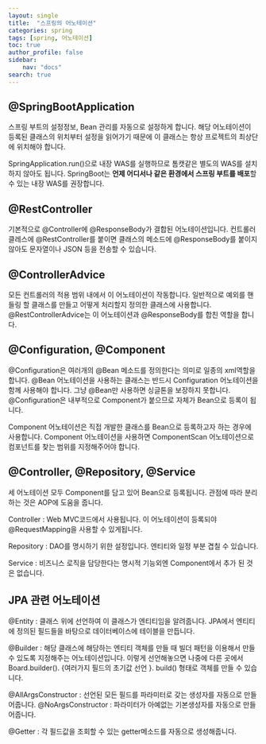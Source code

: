 ```yaml
---
layout: single
title:  "스프링의 어노테이션"
categories: spring
tags: [spring, 어노테이션]
toc: true
author_profile: false
sidebar:
    nav: "docs"
search: true
---
```


## @SpringBootApplication

스프링 부트의 설정정보, Bean 관리를 자동으로 설정하게 합니다.
해당 어노테이션이 등록된 클래스의 위치부터 설정을 읽어가기 때문에 이 클래스는 항상 프로젝트의 최상단에 위치해야 합니다.  

SpringApplication.run()으로 내장 WAS를 실행하므로 톰캣같은 별도의 WAS를 설치하지 않아도 됩니다. SpringBoot는 **언제 어디서나 같은 환경에서 스프링 부트를 배포**할 수 있는 내장 WAS를 권장합니다. 

## @RestController

기본적으로 @Controller에 @ResponseBody가 결합된 어노테이션입니다. 컨트롤러 클레스에 @RestController를 붙이면 클래스의 메소드에 @ResponseBody를 붙이지 않아도 문자열이나 JSON 등을 전송할 수 있습니다.

## @ControllerAdvice

모든 컨트롤러의 적용 범위 내에서 이 어노테이션이 작동합니다. 일반적으로 예외를 핸들링 할 클래스를 만들고 어떻게 처리할지 정의한 클래스에 사용합니다.  
@RestControllerAdvice는 이 어노테이션과 @ResponseBody를 합친 역할을 합니다.  

## @Configuration, @Component
@Configuration은 여러개의 @Bean 메소드를 정의한다는 의미로 일종의 xml역할을 합니다. @Bean 어노테이션을 사용하는 클래스는 반드시 Configuration 어노테이션을 함께 사용해야 합니다. 그냥 @Bean만 사용하면 싱글톤을 보장하지 못합니다. @Configuration은 내부적으로 Component가 붙으므로 자체가 Bean으로 등록이 됩니다.  

Component 어노테이션은 직접 개발한 클래스를 Bean으로 등록하고자 하는 경우에 사용합니다. Component 어노테이션을 사용하면 ComponentScan 어노테이션으로 컴포넌트를 찾는 범위를 지정해주어야 합니다.

## @Controller, @Repository, @Service
세 어노테이션 모두 Component를 담고 있어 Bean으로 등록됩니다. 관점에 따라 분리하는 것은 AOP에 도움을 줍니다.

Controller : Web MVC코드에서 사용됩니다. 이 어노테이션이 등록되야 @RequestMapping을 사용할 수 있게됩니다.

Repository : DAO를 명시하기 위한 설정입니다. 엔티티와 일정 부분 겹칠 수 있습니다.

Service : 비즈니스 로직을 담당한다는 명시적 기능외엔 Component에서 추가 된 것은 없습니다.

## JPA 관련 어노테이션
@Entity : 클래스 위에 선언하여 이 클래스가 엔티티임을 알려줍니다. JPA에서 엔티티에 정의된 필드들을 바탕으로 데이터베이스에 테이블을 만듭니다.

@Builder : 해당 클래스에 해당하는 엔티티 객체를 만들 때 빌더 패턴을 이용해서 만들 수 있도록 지정해주는 어노테이션입니다. 이렇게 선언해놓으면 나중에 다른 곳에서 Board.builder(). {여러가지 필드의 초기값 선언 }. build() 형태로 객체를 만들 수 있습니다.

@AllArgsConstructor : 선언된 모든 필드를 파라미터로 갖는 생성자를 자동으로 만들어줍니다.
@NoArgsConstructor : 파라미터가 아예없는 기본생성자를 자동으로 만들어줍니다.

@Getter : 각 필드값을 조회할 수 있는 getter메소드를 자동으로 생성해줍니다.

